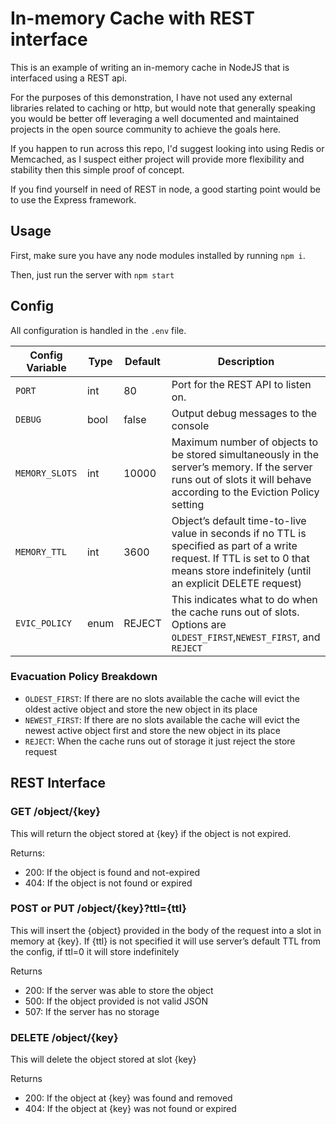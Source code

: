 # In-memory Cache with REST interface

This is an example of writing an in-memory cache in NodeJS that is interfaced using a REST api.

For the purposes of this demonstration, I have not used any external libraries related to caching or http,
but would note that generally speaking you would be better off leveraging a well documented and maintained
projects in the open source community to achieve the goals here.

If you happen to run across this repo, I'd suggest looking into using Redis or Memcached, as I suspect
either project will provide more flexibility and stability then this simple proof of concept.

If you find yourself in need of REST in node, a good starting point would be to use the Express framework.

## Usage

First, make sure you have any node modules installed by running `npm i`.

Then, just run the server with `npm start`

## Config

All configuration is handled in the `.env` file.

| Config Variable | Type | Default | Description |
|-----------------|------|---------|-------------|
| `PORT`          | int  | 80    | Port for the REST API to listen on.
| `DEBUG`         | bool | false    | Output debug messages to the console
| `MEMORY_SLOTS`  | int  | 10000 | Maximum number of objects to be stored simultaneously in the server’s memory. If the server runs out of slots it will behave according to the Eviction Policy setting |
| `MEMORY_TTL`    | int  | 3600 | Object’s default time-to-live value in seconds if no TTL is specified as part of a write request. If TTL is set to 0 that means store indefinitely (until an explicit DELETE request) |
| `EVIC_POLICY`   | enum | REJECT | This indicates what to do when the cache runs out of slots. Options are `OLDEST_FIRST`,`NEWEST_FIRST`, and `REJECT`

### Evacuation Policy Breakdown
- `OLDEST_FIRST`: If there are no slots available the cache will evict the oldest active object
and store the new object in its place
- `NEWEST_FIRST`: If there are no slots available the cache will evict the newest active
object first and store the new object in its place
- `REJECT`: When the cache runs out of storage it just reject the store request

## REST Interface

### GET /object/{key}
This will return the object stored at {key} if the object is not expired.

Returns:
- 200: If the object is found and not-expired
- 404: If the object is not found or expired

### POST or PUT /object/{key}?ttl={ttl}
This will insert the {object} provided in the body of the request into a slot in memory at {key}. If {ttl} is not specified it will use server’s default TTL from the config, if ttl=0 it will store indefinitely

Returns
- 200: If the server was able to store the object
- 500: If the object provided is not valid JSON
- 507: If the server has no storage

### DELETE /object/{key}
This will delete the object stored at slot {key}

Returns
- 200: If the object at {key} was found and removed
- 404: If the object at {key} was not found or expired